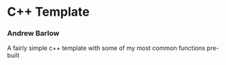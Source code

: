 # C++ Template
### Andrew Barlow

A fairly simple c++ template with some of my most common functions pre-built
